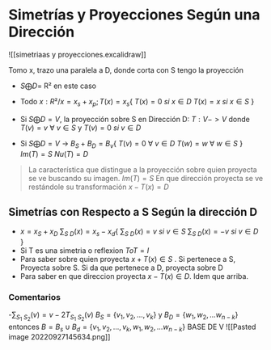 # Simetrías y Proyecciones Según una Dirección
![[simetriaas y proyecciones.excalidraw]]

Tomo x, trazo una paralela a D, donde corta con S tengo la proyección
- $S \bigoplus D$= R² en este caso
- Todo $x : R² / x = x_s + x_p ; T(x) = x_s \{$ 
$T(x) = 0 \ si \ x \in D$
$T(x) = x \ si \ x \in S$
$\}$

- Si $S \bigoplus D = V$, la proyección sobre S en Dirección  D: $T: V->V$ donde $T(v) = v \ \forall \  v \in S$ y $T(v)=0 \ si \ v \in D$ 
- Si $S \bigoplus D = V$ -> $B_S + B_D = B_v \{$
	$T(v) = 0 \ \forall \ v \in D$ 
	$T(w) = w \ \forall \ w \in S$
	$\}$
	$Im(T)=S$
	$Nu(T)=D$

> La característica que distingue a la proyección sobre quien proyecta se ve buscando su imagen. $Im(T)= S$
> En que dirección proyecta se ve restándole su transformación $x-T(x)=D$


## Simetrías con Respecto a S Según la dirección D
- $x = x_S + x_D$
$\sum_{S\ D}(x)= x_s -x_d \{$
$\sum_{S\ D}(x)=v \ si\  v \in S$
$\sum_{S\ D}(x)=-v \  si \ v \in D$
$\}$
- Si T es una simetria o reflexion $T o T = I$
- Para saber sobre quien proyecta $x +T(x) \in S$ . Si pertenece a S, Proyecta sobre S. Si da que pertenece a D, proyecta sobre D
- Para saber en que direccion proyecta $x-T(x) \in D$. Idem que arriba.

### Comentarios
-$\sum_{S_1 \ S_2}(v) = v- 2T_{S_1 \ S_2}(v)$
$B_S = \{v_1, v_2, ..., v_k\}$ y $B_D = \{w_1, w_2, ...w_{n-k}\}$ entonces  $B= B_s \cup B_d = \{v_1, v_2, ..., v_k, w_1, w_2, ...w_{n-k} \}$ BASE DE V
![[Pasted image 20220927145634.png]]

